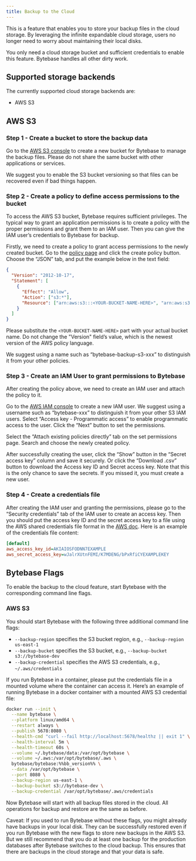 ```yaml
---
title: Backup to the Cloud
---
```


This is a feature that enables you to store your backup files in the cloud storage. By leveraging the infinite expandable cloud storage, users no longer need to worry about maintaining their local disks.

You only need a cloud storage bucket and sufficient credentials to enable this feature. Bytebase handles all other dirty work.

## Supported storage backends

The currently supported cloud storage backends are:

- AWS S3

## AWS S3

### Step 1 - Create a bucket to store the backup data

Go to the [AWS S3 console](https://s3.console.aws.amazon.com/s3/buckets) to create a new bucket for Bytebase to manage the backup files. Please do not share the same bucket with other applications or services.

We suggest you to enable the S3 bucket versioning so that files can be recovered even if bad things happen.

### Step 2 - Create a policy to define access permissions to the bucket

To access the AWS S3 bucket, Bytebase requires sufficient privileges. The typical way to grant an application permissions is to create a policy with the proper permissions and grant them to an IAM user. Then you can give the IAM user’s credentials to Bytebase for backup.

Firstly, we need to create a policy to grant access permissions to the newly created bucket. Go to the [policy page](https://us-east-1.console.aws.amazon.com/iamv2/home#/policies) and click the create policy button. Choose the “JSON” tab, and put the example below in the text field:

```json
{
  "Version": "2012-10-17",
  "Statement": [
    {
      "Effect": "Allow",
      "Action": ["s3:*"],
      "Resource": ["arn:aws:s3:::<YOUR-BUCKET-NAME-HERE>", "arn:aws:s3:::<YOUR-BUCKET-NAME-HERE>/*"]
    }
  ]
}
```

Please substitute the `<YOUR-BUCKET-NAME-HERE>` part with your actual bucket name. Do not change the "Version" field’s value, which is the newest version of the AWS policy language.

We suggest using a name such as “bytebase-backup-s3-xxx” to distinguish it from your other policies.

### Step 3 - Create an IAM User to grant permissions to Bytebase

After creating the policy above, we need to create an IAM user and attach the policy to it.

Go to the [AWS IAM console](https://console.aws.amazon.com/iam/home) to create a new IAM user. We suggest using a username such as “bytebase-xxx” to distinguish it from your other S3 IAM users. Select “Access key - Programmatic access” to enable programmatic access to the user. Click the “Next” button to set the permissions.

Select the “Attach existing policies directly” tab on the set permissions page. Search and choose the newly created policy.

After successfully creating the user, click the “Show” button in the “Secret access key” column and save it securely. Or click the “Download .csv” button to download the Access key ID and Secret access key. Note that this is the only chance to save the secrets. If you missed it, you must create a new user.

### Step 4 - Create a credentials file

After creating the IAM user and granting the permissions, please go to the “Security credentials” tab of the IAM user to create an access key. Then you should put the access key ID and the secret access key to a file using the AWS shared credentials file format in the [AWS doc](https://docs.aws.amazon.com/cli/latest/userguide/cli-configure-files.html#cli-configure-files-where). Here is an example of the credentials file content:

```ini
[default]
aws_access_key_id=AKIAIOSFODNN7EXAMPLE
aws_secret_access_key=wJalrXUtnFEMI/K7MDENG/bPxRfiCYEXAMPLEKEY
```

## Bytebase Flags

To enable the backup to the cloud feature, start Bytebase with the corresponding command line flags.

### AWS S3

You should start Bytebase with the following three additional command line flags:

- `--backup-region` specifies the S3 bucket region, e.g., `--backup-region us-east-1`
- `--backup-bucket` specifies the S3 bucket, e.g., `--backup-bucket s3://bytebase-dev`
- `--backup-credential` specifies the AWS S3 credentials, e.g., `~/.aws/credentials`

If you run Bytebase in a container, please put the credentials file in a mounted volume where the container can access it. Here’s an example of running Bytebase in a docker container with a mounted AWS S3 credential file:

```bash
docker run --init \
  --name bytebase \
  --platform linux/amd64 \
  --restart always \
  --publish 5678:8080 \
  --health-cmd "curl --fail http://localhost:5678/healthz || exit 1" \
  --health-interval 5m \
  --health-timeout 60s \
  --volume ~/.bytebase/data:/var/opt/bytebase \
  --volume ~/.aws:/var/opt/bytebase/.aws \
  bytebase/bytebase:%%bb_version%% \
  --data /var/opt/bytebase \
  --port 8080 \
  --backup-region us-east-1 \
  --backup-bucket s3://bytebase-dev \
  --backup-credential /var/opt/bytebase/.aws/credentials
```

Now Bytebase will start with all backup files stored in the cloud. All operations for backup and restore are the same as before.

<hint-block type="warning">

Caveat: If you used to run Bytebase without these flags, you might already have backups in your local disk. They can be successfully restored even if you run Bytebase with the new flags to store new backups in the AWS S3. But we still recommend that you do at least one backup for the production databases after Bytebase switches to the cloud backup. This ensures that there are backups in the cloud storage and that your data is safe.

</hint-block>
